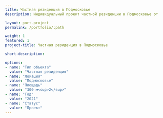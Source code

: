 ```yaml
---
title: Частная резиденция в Подмосковье
description: Индивидуальный проект частной резиденции в Подмосковье от архитектурного бюро А510. Индивидуальное проектирование на заказ.

layout: port-project
permalink: /portfolio/:path

weight: 1
featured: 1
project-title: Частная резиденция в Подмосковье

short-description: 

options:
- name: "Тип объекта"
  value: "Частная резиденция"
- name: "Локация"
  value: "Подмосковье"
- name: "Площадь"
  value: "300 м<sup>2</sup>"
- name: "Год"
  value: "2021"
- name: "Статус"
  value: "Проект"
---
```

